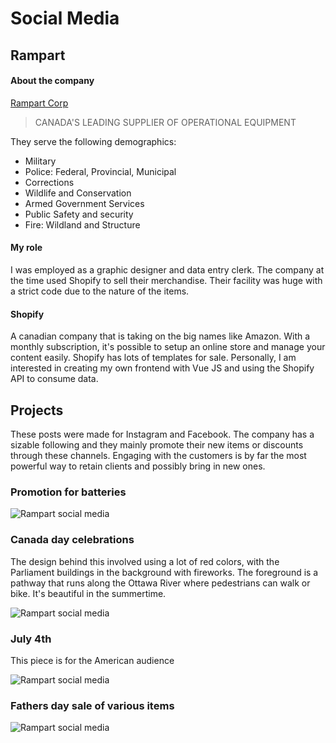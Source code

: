 

# Social Media

## Rampart

#### About the company

[Rampart Corp](https://rampartcorp.com/)

>CANADA'S LEADING SUPPLIER OF OPERATIONAL EQUIPMENT

They serve the following demographics:
- Military
- Police: Federal, Provincial, Municipal
- Corrections
- Wildlife and Conservation
- Armed Government Services
- Public Safety and security
- Fire: Wildland and Structure

#### My role

I was employed as a graphic designer and data entry clerk.  The company at the time used Shopify to sell their merchandise. Their facility was huge with a strict code due
to the nature of the items.  

#### Shopify

A canadian company that is taking on the big names like Amazon.  With a monthly subscription, it's possible to setup an online store and manage your content easily. Shopify has lots of templates for sale.  Personally, I am interested in creating my own frontend with Vue JS and using the Shopify API to consume data. 

## Projects

These posts were made for Instagram and Facebook.  The company has a sizable following and they mainly promote their new items or discounts through these channels.  Engaging with the customers is by far the most powerful way to retain clients and possibly bring in new ones.  

### Promotion for batteries

![Rampart social media](/work/graphic-design/social-media/asp.jpg)

### Canada day celebrations

The design behind this involved using a lot of red colors, with the Parliament buildings in the background with fireworks.  The foreground is a pathway that runs along the Ottawa River where pedestrians can walk or bike. It's beautiful in the summertime. 

![Rampart social media](/work/graphic-design/social-media/rampart.jpg)

### July 4th
This piece is for the American audience

![Rampart social media](/work/graphic-design/social-media/rampart-4july.png)

### Fathers day sale of various items
![Rampart social media](/work/graphic-design/social-media/rampart-fathers-day.png)


